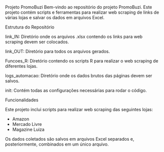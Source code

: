 Projeto PromoBuzi
Bem-vindo ao repositório do projeto PromoBuzi. Este projeto contém scripts e ferramentas para realizar web scraping de links de várias lojas e salvar os dados em arquivos Excel.

Estrutura do Repositório

link_IN: Diretório onde os arquivos .xlsx contendo os links para web scraping devem ser colocados.

link_OUT: Diretório para todos os arquivos gerados.

Funcoes_R: Diretório contendo os scripts R para realizar o web scraping de diferentes lojas.

logs_automacao: Diretório onde os dados brutos das páginas devem ser salvos.

init: Contém todas as configurações necessárias para rodar o código.

Funcionalidades

Este projeto inclui scripts para realizar web scraping das seguintes lojas:

- Amazon
- Mercado Livre
- Magazine Luiza

Os dados coletados são salvos em arquivos Excel separados e, posteriormente, combinados em um único arquivo.
